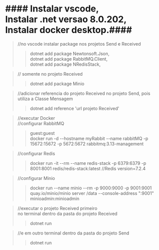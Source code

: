 <h1>#### Instalar vscode, <br>
Instalar .net versao 8.0.202,<br>
Instalar docker desktop.#### </h1>

>//no vscode instalar package nos projetos Send e Received <br>
>> dotnet add package Newtonsoft.Json,<br>
dotnet add package RabbitMQ.Client,<br>
dotnet add package NRedisStack,<br>

>// somente no projeto Received
>> dotnet add package Minio 

>//adicionar referencia do projeto Received no projeto Send, pois utiliza a Classe Mensagem <br>
>> dotnet add reference 'url projeto Received'

>//executar Docker <br>
>//configurar RabbitMQ <br>
 >>guest:guest <br>
   >> docker run -d --hostname myRabbit --name rabbitMQ -p 15672:15672 -p 5672:5672 rabbitmq:3.13-management <br>
   
>//configurar Redis <br>
  >>  docker run -it --rm --name redis-stack -p 6379:6379 -p 8001:8001 redis/redis-stack:latest  //Redis version=7.2.4 <br>
  
>//configurar Minio <br>
   >> docker run  --name minio --rm -p 9000:9000 -p 9001:9001 quay.io/minio/minio server /data --console-address ":9001" <br>
   >> minioadmin:minioadmin <br>
    
>//executar o projeto Received primeiro <br>
>no terminal dentro da pasta do projeto Received 
>> dotnet run <br>

>//e em outro terminal dentro da pasta do projeto Send <br>
>> dotnet run
